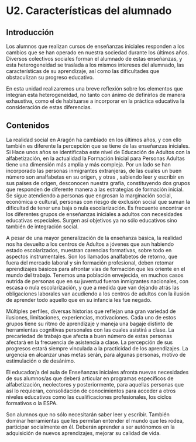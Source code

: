 # U2. Características del alumnado

## **Introducción**

Los alumnos que realizan cursos de enseñanzas iniciales responden  a los cambios que se han operado en nuestra sociedad durante los últimos años. Diversos colectivos sociales forman el alumnado de estas enseñanzas,  y esta heterogeneidad se traslada a los mismos intereses del alumnado, las características de su aprendizaje, así como las dificultades que obstaculizan su progreso educativo.

En esta unidad realizaremos una breve reflexión sobre  los elementos que integran esta heterogeneidad, no tanto con ánimo de definirlos de manera exhaustiva, como el de habituarse a incorporar en la práctica educativa la consideración de estas diferencias.

## Contenidos

La realidad social en Aragón ha cambiado en los últimos años, y con ello también es diferente la percepción que se tiene de las enseñanzas iniciales. Si Hace unos años se identificaba este nivel de Educación de Adultos con la alfabetización, en la actualidad la Formación Inicial para Personas Adultas tiene una dimensión más amplia y más compleja. Por un lado se han incorporado las personas inmigrantes extranjeras,  de las cuales un buen número son analfabetas en su origen, y otras , sabiendo leer y escribir en sus países de origen, desconocen nuestra grafía, constituyendo dos grupos que responden de diferente manera a las estrategias de formación inicial.  Se sigue atendiendo a personas que engrosan la marginación social, económica  o cultural, personas con riesgo de exclusión social que suman la dificultad de tener una baja  o nula escolarización. Es frecuente encontrar en los diferentes grupos de enseñanzas iniciales a adultos con necesidades educativas especiales. Surgen así objetivos ya no sólo educativos sino también de integración social.

A pesar de una mayor generalización de la enseñanza básica, la realidad nos ha devuelto a los centros de Adultos a jóvenes que aun habiendo estado escolarizados, muestran  carencias formativas, sobre todo en aspectos instrumentales. Son los llamados analfabetos de retorno, que fuera del mercado laboral y sin formación profesional, deben retomar aprendizajes básicos para afrontar  vías de formación que les oriente en el mundo del trabajo. Tenemos una población envejecida,  en muchos casos nutrida de personas que en su juventud fueron inmigrantes nacionales, con escasa o nula escolarización, y que a medida que van dejando atrás las obligaciones laborales van acudiendo a los centros de adultos con la ilusión de aprender todo aquello que en su infancia les fue negado.

Múltiples perfiles, diversas historias que reflejan una gran variedad de ilusiones, limitaciones, experiencias, motivaciones.  Cada uno de estos grupos tiene su ritmo de aprendizaje y maneja una bagaje distinto de herramientas cognitivas personales con las cuales asistirá a clase. La precariedad de trabajo que afecta a buen número de estas personas afectará en la frecuencia de asistencia a clase.  La percepción de sus progresos estará siempre vinculada a la practicidad de los aprendizajes. La urgencia en alcanzar unas metas serán, para algunas personas, motivo de estimulación o de desánimo.

El educador/a del aula de Enseñanzas iniciales  afronta nuevas necesidades de sus alumnos/as que deberá articular en programas específicos de alfabetización,  neolectores  y  posteriormente, para aquellas personas que así lo requieran, consolidación de conocimientos para acceder a otros niveles educativos como las cualificaciones profesionales, los ciclos formativos o la ESPA.

Son alumnos que no sólo necesitarán saber leer y escribir. También dominar herramientas que les permitan entender el mundo que les rodea, participar socialmente en él. Deberán  aprender a  ser autónomos en la adquisición de nuevos aprendizajes, mejorar su calidad de vida.

